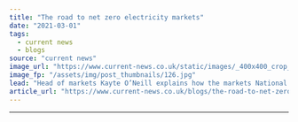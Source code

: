 ```yaml
---
title: "The road to net zero electricity markets"
date: "2021-03-01"
tags: 
  - current news
  - blogs
source: "current news"
image_url: "https://www.current-news.co.uk/static/images/_400x400_crop_center-center/National_Grid.jpg"
image_fp: "/assets/img/post_thumbnails/126.jpg"
lead: "Head of markets Kayte O’Neill explains how the markets National Grid ESO manage are evolving and why the industry needs to work together to deliver further progress."
article_url: "https://www.current-news.co.uk/blogs/the-road-to-net-zero-electricity-markets?utm_source=rss-feeds&utm_medium=rss&utm_campaign=rss"
---
```


---
